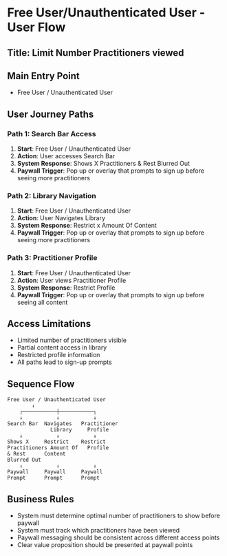 # Free User/Unauthenticated User - User Flow

## Title: Limit Number Practitioners viewed

## Main Entry Point
- Free User / Unauthenticated User

## User Journey Paths

### Path 1: Search Bar Access
1. **Start**: Free User / Unauthenticated User
2. **Action**: User accesses Search Bar
3. **System Response**: Shows X Practitioners & Rest Blurred Out
4. **Paywall Trigger**: Pop up or overlay that prompts to sign up before seeing more practitioners

### Path 2: Library Navigation
1. **Start**: Free User / Unauthenticated User
2. **Action**: User Navigates Library
3. **System Response**: Restrict x Amount Of Content
4. **Paywall Trigger**: Pop up or overlay that prompts to sign up before seeing more practitioners

### Path 3: Practitioner Profile
1. **Start**: Free User / Unauthenticated User
2. **Action**: User views Practitioner Profile
3. **System Response**: Restrict Profile
4. **Paywall Trigger**: Pop up or overlay that prompts to sign up before seeing all content

## Access Limitations
- Limited number of practitioners visible
- Partial content access in library
- Restricted profile information
- All paths lead to sign-up prompts

## Sequence Flow
```
Free User / Unauthenticated User
        ↓
    ┌───────────┼───────────┐
    ↓           ↓           ↓
Search Bar  Navigates   Practitioner
              Library     Profile
    ↓           ↓           ↓
Shows X     Restrict    Restrict
Practitioners Amount Of   Profile
& Rest      Content
Blurred Out
    ↓           ↓           ↓
Paywall     Paywall     Paywall
Prompt      Prompt      Prompt
```

## Business Rules
- System must determine optimal number of practitioners to show before paywall
- System must track which practitioners have been viewed
- Paywall messaging should be consistent across different access points
- Clear value proposition should be presented at paywall points